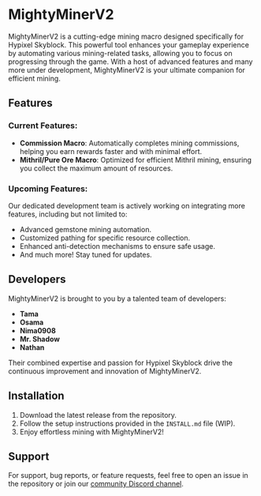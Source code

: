 # MightyMinerV2

MightyMinerV2 is a cutting-edge mining macro designed specifically for Hypixel Skyblock. This powerful tool enhances your gameplay experience by automating various mining-related tasks, allowing you to focus on progressing through the game. With a host of advanced features and many more under development, MightyMinerV2 is your ultimate companion for efficient mining.

## Features

### Current Features:
- **Commission Macro**: Automatically completes mining commissions, helping you earn rewards faster and with minimal effort.
- **Mithril/Pure Ore Macro**: Optimized for efficient Mithril mining, ensuring you collect the maximum amount of resources.

### Upcoming Features:
Our dedicated development team is actively working on integrating more features, including but not limited to:
- Advanced gemstone mining automation.
- Customized pathing for specific resource collection.
- Enhanced anti-detection mechanisms to ensure safe usage.
- And much more! Stay tuned for updates.

## Developers
MightyMinerV2 is brought to you by a talented team of developers:
- **Tama**
- **Osama**
- **Nima0908**
- **Mr. Shadow**
- **Nathan**

Their combined expertise and passion for Hypixel Skyblock drive the continuous improvement and innovation of MightyMinerV2.

## Installation
1. Download the latest release from the repository.
2. Follow the setup instructions provided in the `INSTALL.md` file (WIP).
3. Enjoy effortless mining with MightyMinerV2!

## Support
For support, bug reports, or feature requests, feel free to open an issue in the repository or join our [community Discord channel](https://discord.gg/6mSHC2Xd9y).


